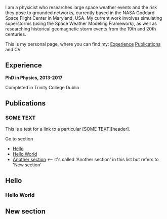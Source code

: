 I am a physicist who researches large space weather events and the risk they pose to grounded networks, currently based in the NASA Goddard Space Flight Center in Maryland, USA. My current work involves simulating superstorms (using the Space Weather Modeling Framework), as well as researching historical geomagnetic storm events from the 19th and 20th centuries.

This is my personal page, where you can find my: [Experience](#experience) [Publications](#publications) and CV.

## Experience

**PhD in Physics, 2013-2017**

Completed in Trinity College Dublin


## Publications




### SOME TEXT ###

This is a test for a link to a particular [SOME TEXT][header].


Go to section
* [Hello](#hello)  
* [Hello World](#hello-world)
* [Another section](#new-section) <-- it's called 'Another section' in this list but refers to 'New section'


## Hello
### Hello World
## New section

[comment]: <> (https://user-images.githubusercontent.com/20742138/92676461-963e6b00-f2ef-11ea-8009-4361f41dbaef.jpg)
